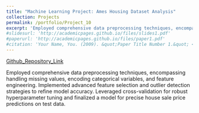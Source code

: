 ```yaml
---
title: "Machine Learning Project: Ames Housing Dataset Analysis"
collection: Projects
permalink: /portfolio/Project_10
excerpt: 'Employed comprehensive data preprocessing techniques, encompassing handling missing values, encoding categorical variables, and feature engineering. Implemented advanced feature selection and outlier detection strategies to refine model accuracy. Leveraged cross-validation for robust hyperparameter tuning and finalized a model for precise house sale price predictions on test data.'
#slidesurl: 'http://academicpages.github.io/files/slides1.pdf'
#paperurl: 'http://academicpages.github.io/files/paper1.pdf'
#citation: 'Your Name, You. (2009). &quot;Paper Title Number 1.&quot; <i>Journal 1</i>. 1(1).'
---
```


[Github_Repository_Link](https://github.com/Sakib1605/Ames_Housing_Dataset_Analysis)

Employed comprehensive data preprocessing techniques, encompassing handling missing values, encoding categorical variables, and feature engineering. Implemented advanced feature selection and outlier detection strategies to refine model accuracy. Leveraged cross-validation for robust hyperparameter tuning and finalized a model for precise house sale price predictions on test data.